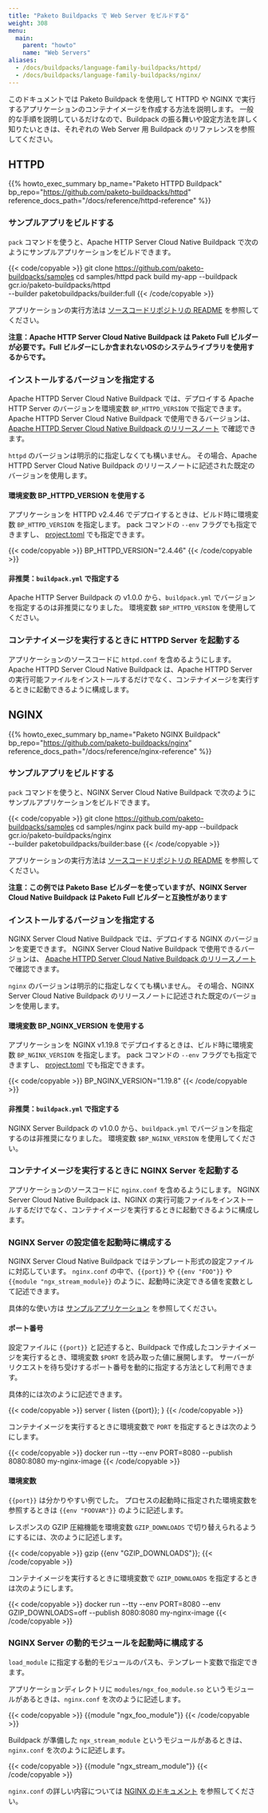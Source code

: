 ```yaml
---
title: "Paketo Buildpacks で Web Server をビルドする"
weight: 308
menu:
  main:
    parent: "howto"
    name: "Web Servers"
aliases:
  - /docs/buildpacks/language-family-buildpacks/httpd/
  - /docs/buildpacks/language-family-buildpacks/nginx/
---
```


<!-- This documentation explains how to use Paketo buildpacks to build applications
that run web servers like HTTPD and NGINX. These docs focus on explaining
common user workflows. For more in-depth
description of the buildpacks' behavior and configuration, see the reference documentation
for each web server buildpack. -->
このドキュメントでは Paketo Buildpack を使用して HTTPD や NGINX で実行するアプリケーションのコンテナイメージを作成する方法を説明します。
一般的な手順を説明しているだけなので、Buildpack の振る舞いや設定方法を詳しく知りたいときは、それぞれの Web Server 用 Buildpack のリファレンスを参照してください。

## HTTPD

{{% howto_exec_summary bp_name="Paketo HTTPD Buildpack" bp_repo="https://github.com/paketo-buildpacks/httpd" reference_docs_path="/docs/reference/httpd-reference" %}}

### サンプルアプリをビルドする
<!-- To build a sample app locally with this CNB using the `pack` CLI, run -->
`pack` コマンドを使うと、Apache HTTP Server Cloud Native Buildpack で次のようにサンプルアプリケーションをビルドできます。

{{< code/copyable >}}
git clone https://github.com/paketo-buildpacks/samples
cd samples/httpd
pack build my-app --buildpack gcr.io/paketo-buildpacks/httpd \
  --builder paketobuildpacks/builder:full
{{< /code/copyable >}}

<!-- See [samples](https://github.com/paketo-buildpacks/samples/tree/main/httpd)
for how to run the app. -->
アプリケーションの実行方法は [ソースコードリポジトリの README](https://github.com/paketo-buildpacks/samples/tree/main/httpd) を参照してください。

<!-- **NOTE: The Paketo Full builder is required because HTTPD relies on operating
system libraries only present in the Full builder.** -->
**注意：Apache HTTP Server Cloud Native Buildpack は Paketo Full ビルダーが必要です。Full ビルダーにしか含まれないOSのシステムライブラリを使用するからです。**

### インストールするバージョンを指定する

<!-- The HTTPD CNB (Cloud Native Buildpack) allows you to specify a version of the
Apache HTTP Server to use during deployment. This version can be specified
through the `BP_HTTPD_VERSION` environment variable. When specifying a version
of the Apache HTTP Server, you must choose a version that is available within the
buildpack. The supported versions can be found [here](https://github.com/paketo-buildpacks/httpd/releases) -->
Apache HTTPD Server Cloud Native Buildpack では、デプロイする Apache HTTP Server のバージョンを環境変数 `BP_HTTPD_VERSION` で指定できます。
Apache HTTPD Server Cloud Native Buildpack で使用できるバージョンは、 [Apache HTTPD Server Cloud Native Buildpack のリリースノート](https://github.com/paketo-buildpacks/httpd/releases) で確認できます。

<!-- Specifying a version of `httpd` is not required. In the case that it is not
specified, the buildpack will provide the default version listed in the release
notes. -->
`httpd` のバージョンは明示的に指定しなくても構いません。
その場合、Apache HTTPD Server Cloud Native Buildpack のリリースノートに記述された既定のバージョンを使用します。

#### 環境変数 BP_HTTPD_VERSION を使用する

<!-- To configure the buildpack to use HTTPD v2.4.46 when deploying your app, set the
following environment variable at build time, either directly (ex. `pack build
my-app --env BP_HTTPD_VERSION=2.4.*`) or through a
[project.toml](https://github.com/buildpacks/spec/blob/main/extensions/project-descriptor.md)
file: -->
アプリケーションを HTTPD v2.4.46 でデプロイするときは、ビルド時に環境変数 `BP_HTTPD_VERSION` を指定します。
pack コマンドの `--env` フラグでも指定できますし、 [project.toml](https://github.com/buildpacks/spec/blob/main/extensions/project-descriptor.md) でも指定できます。

{{< code/copyable >}}
BP_HTTPD_VERSION="2.4.46"
{{< /code/copyable >}}

#### 非推奨：`buildpack.yml` で指定する

<!-- Specifying the HTTP Server version through `buildpack.yml` configuration will
be deprecated in Apache HTTP Server Buildpack v1.0.0. To migrate from using
`buildpack.yml` please set the `$BP_HTTPD_VERSION` environment variable. -->
Apache HTTP Server Buildpack の v1.0.0 から、`buildpack.yml` でバージョンを指定するのは非推奨になりました。
環境変数 `$BP_HTTPD_VERSION` を使用してください。

### コンテナイメージを実行するときに HTTPD Server を起動する

<!-- Include an `httpd.conf` file in your application's source code. The HTTPD Paketo buildpack
will install the Apache HTTP Server binary _and_ configure it to start when the app image
launches. -->
アプリケーションのソースコードに `httpd.conf` を含めるようにします。
Apache HTTPD Server Cloud Native Buildpack は、Apache HTTPD Server の実行可能ファイルをインストールするだけでなく、コンテナイメージを実行するときに起動できるように構成します。

## NGINX

{{% howto_exec_summary bp_name="Paketo NGINX Buildpack" bp_repo="https://github.com/paketo-buildpacks/nginx" reference_docs_path="/docs/reference/nginx-reference" %}}

### サンプルアプリをビルドする
<!-- To build a sample app locally with this CNB using the `pack` CLI, run -->
`pack` コマンドを使うと、NGINX Server Cloud Native Buildpack で次のようにサンプルアプリケーションをビルドできます。

{{< code/copyable >}}
git clone https://github.com/paketo-buildpacks/samples
cd samples/nginx
pack build my-app --buildpack gcr.io/paketo-buildpacks/nginx \
  --builder paketobuildpacks/builder:base
{{< /code/copyable >}}

<!-- See [samples](https://github.com/paketo-buildpacks/samples/tree/main/nginx)
for how to run the app. -->
アプリケーションの実行方法は [ソースコードリポジトリの README](https://github.com/paketo-buildpacks/samples/tree/main/nginx) を参照してください。

<!-- **NOTE: Though the example above uses the Paketo Base builder, this buildpack is
also compatible with the Paketo Full builder.** -->
**注意：この例では Paketo Base ビルダーを使っていますが、NGINX Server Cloud Native Buildpack は Paketo Full ビルダーと互換性があります**

### インストールするバージョンを指定する

<!-- The NGINX CNB (Cloud Native Buildpack) allows you to specify a version of NGINX to use during
deployment. This version can be specified in a number of ways, including
through `buildpack.yml`. When specifying a
version of the NGINX engine, you must choose a version that is available
within the buildpack. -->
NGINX Server Cloud Native Buildpack では、デプロイする NGINX のバージョンを変更できます。
NGINX Server Cloud Native Buildpack で使用できるバージョンは、 [Apache HTTPD Server Cloud Native Buildpack のリリースノート](https://github.com/paketo-buildpacks/httpd/releases) で確認できます。

<!-- Specifying a version of `nginx` is not required. In the case that it is not
specified, the buildpack will provide the default version listed in the release
notes. -->
`nginx` のバージョンは明示的に指定しなくても構いません。
その場合、NGINX Server Cloud Native Buildpack のリリースノートに記述された既定のバージョンを使用します。

#### 環境変数 BP_NGINX_VERSION を使用する

<!-- To configure the buildpack to use NGINX v1.19.8 when deploying your app, set the
following environment variable at build time, either directly (ex. `pack build
my-app --env BP_NGINX_VERSION=1.19.8`) or through a
[project.toml](https://github.com/buildpacks/spec/blob/main/extensions/project-descriptor.md)
file: -->
アプリケーションを NGINX v1.19.8 でデプロイするときは、ビルド時に環境変数 `BP_NGINX_VERSION` を指定します。
pack コマンドの `--env` フラグでも指定できますし、 [project.toml](https://github.com/buildpacks/spec/blob/main/extensions/project-descriptor.md) でも指定できます。

{{< code/copyable >}}
BP_NGINX_VERSION="1.19.8"
{{< /code/copyable >}}

#### 非推奨：`buildpack.yml` で指定する

<!-- Specifying the NGINX version through `buildpack.yml` configuration will be
deprecated in NGINX Server Buildpack v1.0.0.  To migrate from using
`buildpack.yml` please set the `$BP_NGINX_VERSION` environment variable. -->
NGINX Server Buildpack の v1.0.0 から、`buildpack.yml` でバージョンを指定するのは非推奨になりました。
環境変数 `$BP_NGINX_VERSION` を使用してください。

### コンテナイメージを実行するときに NGINX Server を起動する

<!-- Include an `nginx.conf` file in your application's source code. The NGINX Paketo
buildpack will install the NGINX binary _and_ configure it to start when the app
image launches. -->
アプリケーションのソースコードに `nginx.conf` を含めるようにします。
NGINX Server Cloud Native Buildpack は、NGINX の実行可能ファイルをインストールするだけでなく、コンテナイメージを実行するときに起動できるように構成します。

### NGINX Server の設定値を起動時に構成する

<!-- The NGINX buildpack supports data driven templates for nginx config. You can
use templated variables like `{{port}}`, `{{env "FOO"}}` and `{{module "ngx_stream_module"}}` in your `nginx.conf` to use values known at launch time. -->
NGINX Server Cloud Native Buildpack ではテンプレート形式の設定ファイルに対応しています。
`nginx.conf` の中で、`{{port}}` や `{{env "FOO"}}` や `{{module "ngx_stream_module}}` のように、起動時に決定できる値を変数として記述できます。

<!-- A usage example can be found in the [`samples` repository under the `nginx`
directory](https://github.com/paketo-buildpacks/samples/tree/main/nginx). -->
具体的な使い方は [サンプルアプリケーション](https://github.com/paketo-buildpacks/samples/tree/main/nginx) を参照してください。

#### ポート番号

<!-- Use `{{port}}` to dynamically set the port at which the server will accepts requests. At launch time, the buildpack will read the value of `$PORT` to set the value of `{{port}}`. -->
設定ファイルに `{{port}}` と記述すると、Buildpack で作成したコンテナイメージを実行するとき、環境変数 `$PORT` を読み取った値に展開します。
サーバーがリクエストを待ち受けするポート番号を動的に指定する方法として利用できます。

<!-- For example, to set an NGINX server to listen on `$PORT`, use the following in your `nginx.conf` file: -->
具体的には次のように記述できます。

{{< code/copyable >}}
server {
  listen {{port}};
}
{{< /code/copyable >}}

<!-- Then run the built image using the `PORT` variable set as follows: -->
コンテナイメージを実行するときに環境変数で `PORT` を指定するときは次のようにします。

{{< code/copyable >}}
docker run --tty --env PORT=8080 --publish 8080:8080 my-nginx-image
{{< /code/copyable >}}

#### 環境変数

<!-- This is a generic case of the `{{port}}` directive described ealier. To use the
value of any environment variable `$FOOVAR` available at launch time, use the
directive `{{env "FOOVAR"}}` in your `nginx.conf`. -->
`{{port}}` は分かりやすい例でした。
プロセスの起動時に指定された環境変数を参照するときは `{{env "FOOVAR"}}` のように記述します。

<!-- For example, include the following in your `nginx.conf` file to enable or
disable gzipping of responses based on the value of `GZIP_DOWNLOADS`: -->
レスポンスの GZIP 圧縮機能を環境変数 `GZIP_DOWNLOADS` で切り替えられるようにするには、次のように記述します。

{{< code/copyable >}}
gzip {{env "GZIP_DOWNLOADS"}};
{{< /code/copyable >}}

<!-- Then run the built image using the `GZIP_DOWNLOADS` variable set as follows: -->
コンテナイメージを実行するときに環境変数で `GZIP_DOWNLOADS` を指定するときは次のようにします。

{{< code/copyable >}}
docker run --tty --env PORT=8080 --env GZIP_DOWNLOADS=off --publish 8080:8080 my-nginx-image
{{< /code/copyable >}}

### NGINX Server の動的モジュールを起動時に構成する

<!-- You can use templates to set the path to a dynamic module using the
`load_module` directive. -->
`load_module` に指定する動的モジュールのパスも、テンプレート変数で指定できます。

<!-- To load a user-provided module named `ngx_foo_module`, provide a
`modules/ngx_foo_module.so` file in your app directory and add the following
to the top of your `nginx.conf` file: -->
アプリケーションディレクトリに `modules/ngx_foo_module.so` というモジュールがあるときは、`nginx.conf` を次のように記述します。

{{< code/copyable >}}
{{module "ngx_foo_module"}}
{{< /code/copyable >}}

<!-- To load a buildpack-provided module like `ngx_stream_module`, add the
following to the top of your `nginx.conf` file. You do not need to provide an
`ngx_stream_module.so` file: -->
Buildpack が準備した `ngx_stream_module` というモジュールがあるときは、`nginx.conf` を次のように記述します。

{{< code/copyable >}}
{{module "ngx_stream_module"}}
{{< /code/copyable >}}

<!-- See the [NGINX docs](https://nginx.org/en/docs/beginners_guide.html#conf_structure) for more
information about how to set up an `nginx.conf` file. -->
`nginx.conf` の詳しい内容については [NGINX のドキュメント](https://nginx.org/en/docs/beginners_guide.html#conf_structure) を参照してください。
